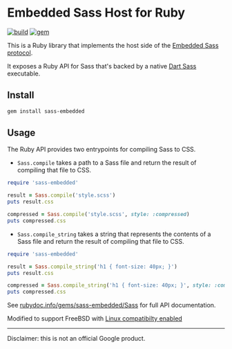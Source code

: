 # Embedded Sass Host for Ruby

[![build](https://github.com/sass-contrib/sass-embedded-host-ruby/actions/workflows/build.yml/badge.svg)](https://github.com/sass-contrib/sass-embedded-host-ruby/actions/workflows/build.yml)
[![gem](https://badge.fury.io/rb/sass-embedded.svg)](https://rubygems.org/gems/sass-embedded)

This is a Ruby library that implements the host side of the [Embedded Sass protocol](https://github.com/sass/sass/blob/HEAD/spec/embedded-protocol.md).

It exposes a Ruby API for Sass that's backed by a native [Dart Sass](https://sass-lang.com/dart-sass) executable.

## Install

``` sh
gem install sass-embedded
```

## Usage

The Ruby API provides two entrypoints for compiling Sass to CSS.

- `Sass.compile` takes a path to a Sass file and return the result of compiling that file to CSS.

``` ruby
require 'sass-embedded'

result = Sass.compile('style.scss')
puts result.css

compressed = Sass.compile('style.scss', style: :compressed)
puts compressed.css
```

- `Sass.compile_string` takes a string that represents the contents of a Sass file and return the result of compiling that file to CSS.

``` ruby
require 'sass-embedded'

result = Sass.compile_string('h1 { font-size: 40px; }')
puts result.css

compressed = Sass.compile_string('h1 { font-size: 40px; }', style: :compressed)
puts compressed.css
```

See [rubydoc.info/gems/sass-embedded/Sass](https://rubydoc.info/gems/sass-embedded/Sass) for full API documentation.

Modified to support FreeBSD with [Linux compatibilty enabled](https://docs.freebsd.org/en/books/handbook/linuxemu/)

---

Disclaimer: this is not an official Google product.
